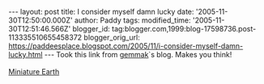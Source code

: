 \-\-- layout: post title: I consider myself damn lucky date:
\'2005-11-30T12:50:00.000Z\' author: Paddy tags: modified\_time:
\'2005-11-30T12:51:46.566Z\' blogger\_id:
tag:blogger.com,1999:blog-17598736.post-113335510655458372
blogger\_orig\_url:
https://paddeesplace.blogspot.com/2005/11/i-consider-myself-damn-lucky.html
\-\-- Took this link from [gemmak](https://jmw500.blogspot.com/)\`s
blog. Makes you think!\
\
[Miniature
Earth](https://www.i-am-bored.com/bored_link.cfm?link_id=12320)
